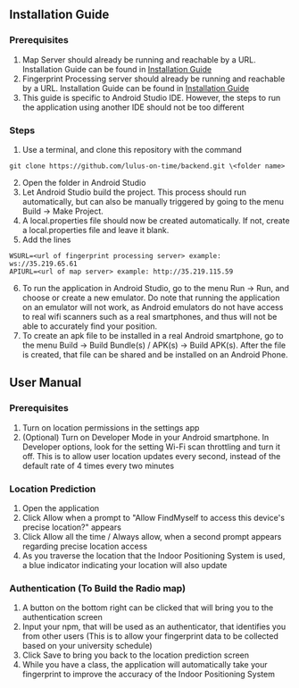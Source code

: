 ## Installation Guide

### Prerequisites

1. Map Server should already be running and reachable by a URL. Installation Guide can be found in [Installation Guide](https://github.com/lulus-on-time/backend)
2. Fingerprint Processing server should already be running and reachable by a URL. Installation Guide can be found in [Installation Guide](https://github.com/lulus-on-time/backend)
3. This guide is specific to Android Studio IDE. However, the steps to run the application using another IDE should not be too different

### Steps

1. Use a terminal, and clone this repository with the command

```
git clone https://github.com/lulus-on-time/backend.git \<folder name>
```

2. Open the folder in Android Studio
3. Let Android Studio build the project. This process should run automatically, but can also be manually triggered by going to the menu Build -> Make Project.
4. A local.properties file should now be created automatically. If not, create a local.properties file and leave it blank.
5. Add the lines

```
WSURL=<url of fingerprint processing server> example: ws://35.219.65.61
APIURL=<url of map server> example: http://35.219.115.59
```

6. To run the application in Android Studio, go to the menu Run -> Run, and choose or create a new emulator. Do note that running the application on an emulator will not work, as Android emulators do not have access to real wifi scanners such as a real smartphones, and thus will not be able to accurately find your position.
7. To create an apk file to be installed in a real Android smartphone, go to the menu Build -> Build Bundle(s) / APK(s) -> Build APK(s). After the file is created, that file can be shared and be installed on an Android Phone.

## User Manual

### Prerequisites

1. Turn on location permissions in the settings app
2. (Optional) Turn on Developer Mode in your Android smartphone. In Developer options, look for the setting Wi-Fi scan throttling and turn it off. This is to allow user location updates every second, instead of the default rate of 4 times every two minutes

### Location Prediction

1. Open the application
2. Click Allow when a prompt to "Allow FindMyself to access this device's precise location?" appears
3. Click Allow all the time / Always allow, when a second prompt appears regarding precise location access
4. As you traverse the location that the Indoor Positioning System is used, a blue indicator indicating your location will also update

### Authentication (To Build the Radio map)

1. A button on the bottom right can be clicked that will bring you to the authentication screen
2. Input your npm, that will be used as an authenticator, that identifies you from other users (This is to allow your fingerprint data to be collected based on your university schedule)
3. Click Save to bring you back to the location prediction screen
4. While you have a class, the application will automatically take your fingerprint to improve the accuracy of the Indoor Positioning System
